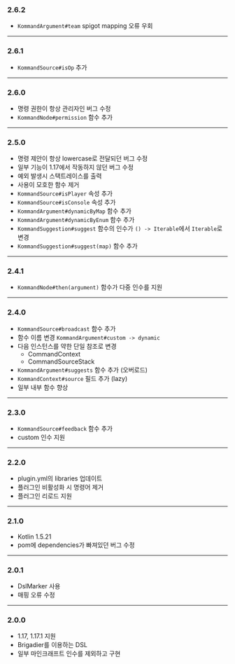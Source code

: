 ### 2.6.2

* `KommandArgument#team` spigot mapping 오류 우회

---

### 2.6.1

* `KommandSource#isOp` 추가

---

### 2.6.0

* 명령 권한이 항상 관리자인 버그 수정
* `KommandNode#permission` 함수 추가

---

### 2.5.0

* 명령 제안이 항상 lowercase로 전달되던 버그 수정
* 일부 기능이 1.17에서 작동하지 않던 버그 수정
* 예외 발생시 스택트레이스를 출력
* 사용이 모호한 함수 제거
* `KommandSource#isPlayer` 속성 추가
* `KommandSource#isConsole` 속성 추가
* `KommandArgument#dynamicByMap` 함수 추가
* `KommandArgument#dynamicByEnum` 함수 추가
* `KommandSuggestion#suggest` 함수의 인수가 `() -> Iterable`에서 `Iterable`로 변경
* `KommandSuggestion#suggest(map)` 함수 추가

---

### 2.4.1

* `KommandNode#then(argument)` 함수가 다중 인수를 지원

---

### 2.4.0

* `KommandSource#broadcast` 함수 추가
* 함수 이름 변경 `KommandArgument#custom -> dynamic`
* 다음 인스턴스를 약한 단일 참조로 변경
    * CommandContext
    * CommandSourceStack
* `KommandArgument#suggests` 함수 추가 (오버로드)
* `KommandContext#source` 필드 추가 (lazy)
* 일부 내부 함수 향상

---

### 2.3.0

* `KommandSource#feedback` 함수 추가
* custom 인수 지원

---

### 2.2.0

* plugin.yml의 libraries 업데이트
* 플러그인 비활성화 시 명령어 제거
* 플러그인 리로드 지원

---

### 2.1.0

* Kotlin 1.5.21
* pom에 dependencies가 빠져있던 버그 수정

---

### 2.0.1

* DslMarker 사용
* 매핑 오류 수정

---

### 2.0.0

* 1.17, 1.17.1 지원
* Brigadier를 이용하는 DSL
* 일부 마인크래프트 인수를 제외하고 구현
